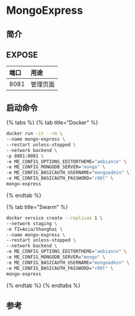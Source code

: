 # MongoExpress

## 简介



## EXPOSE

| 端口 | 用途 |
| :--- | :--- |
| 8081 | 管理页面 |



## 启动命令

{% tabs %}
{% tab title="Docker" %}
```bash
docker run -it --rm \
--name mongo-express \
--restart unless-stopped \
--network backend \
-p 8081:8081 \
-e ME_CONFIG_OPTIONS_EDITORTHEME="ambiance" \
-e ME_CONFIG_MONGODB_SERVER="mongo" \
-e ME_CONFIG_BASICAUTH_USERNAME="mongoadmin" \
-e ME_CONFIG_BASICAUTH_PASSWORD="r00t" \
mongo-express
```
{% endtab %}

{% tab title="Swarm" %}
```bash
docker service create --replicas 1 \
--network staging \
-e TZ=Asia/Shanghai \
--name mongo-express \
--restart unless-stopped \
--network backend \
-e ME_CONFIG_OPTIONS_EDITORTHEME="ambiance" \
-e ME_CONFIG_MONGODB_SERVER="mongo" \
-e ME_CONFIG_BASICAUTH_USERNAME="mongoadmin" \
-e ME_CONFIG_BASICAUTH_PASSWORD="r00t" \
mongo-express
```
{% endtab %}
{% endtabs %}



##  参考

